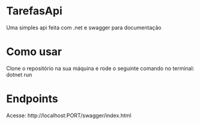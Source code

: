 # TarefasApi
Uma simples api feita com .net e swagger para documentação

# Como usar
Clone o repositório na sua máquina e rode o seguinte comando no terminal: <br/>
dotnet run

# Endpoints
Acesse: http://localhost:PORT/swagger/index.html
